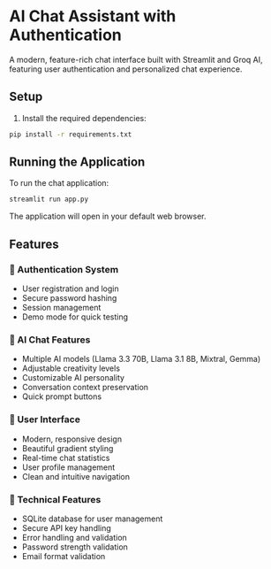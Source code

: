 # AI Chat Assistant with Authentication

A modern, feature-rich chat interface built with Streamlit and Groq AI, featuring user authentication and personalized chat experience.

## Setup

1. Install the required dependencies:
```bash
pip install -r requirements.txt
```

## Running the Application

To run the chat application:
```bash
streamlit run app.py
```

The application will open in your default web browser.

## Features

### 🔐 Authentication System
- User registration and login
- Secure password hashing
- Session management
- Demo mode for quick testing

### 🤖 AI Chat Features
- Multiple AI models (Llama 3.3 70B, Llama 3.1 8B, Mixtral, Gemma)
- Adjustable creativity levels
- Customizable AI personality
- Conversation context preservation
- Quick prompt buttons

### 🎨 User Interface
- Modern, responsive design
- Beautiful gradient styling
- Real-time chat statistics
- User profile management
- Clean and intuitive navigation

### 🔧 Technical Features
- SQLite database for user management
- Secure API key handling
- Error handling and validation
- Password strength validation
- Email format validation 
